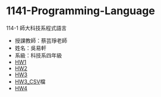 # 1141-Programming-Language
114-1 師大科技系程式語言
- 授課教師：蔡芸琤老師
- 姓名：吳易軒
- 系級：科技系四年級
- [HW1](https://colab.research.google.com/drive/1zZrTob2E5V65XgXWpTzXjIsTrLumiKOE?usp=sharing)
- [HW2](https://colab.research.google.com/drive/1OLNSH1DOvpUrWowmudUTD6uXYk_rplwW?usp=sharing)
- [HW3](https://colab.research.google.com/drive/18lH07LFLmnLCjoJQ6tiy_HT9Kx_NyfH9?usp=sharing)
- [HW3_CSV](https://github.com/1xuan-wu/1141-Programming-Language-/blob/main/1141_PL_HW3.-.tasks.csv)檔
- [HW4](https://colab.research.google.com/drive/1rGv3bJglcB9gwMcGYxAtTts83lETt3aE?usp=sharing)

